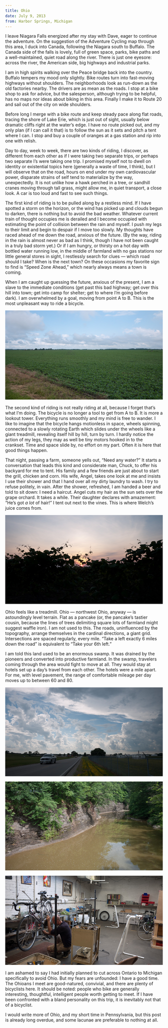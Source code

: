 ```yaml
---
title: Ohio
date: July 9, 2013
from: Harbor Springs, Michigan
---
```


I leave Niagara Falls energized after my stay with Dave, eager to continue the
adventure. On the suggestion of the Adventure Cycling map through this area,
I duck into Canada, following the Niagara south to Buffalo. The Canada side of the
falls is lovely, full of green space, parks, bike paths and a well-maintained,
quiet road along the river. There is just one eyesore: across the river, the
American side, big highways and industrial parks.

I am in high spirits walking over the Peace bridge back into the country.
Buffalo tempers my mood only slightly. Bike routes turn into fast-moving
highways without shoulders. The neighborhoods look as run-down as the old
factories nearby. The drivers are as mean as the roads. I stop at a bike
shop to ask for advice, but the salesperson, although trying to be helpful, has
no maps nor ideas about biking in this area. Finally I make it to Route 20 and
sail out of the city on wide shoulders.

Before long I merge with a bike route and keep steady pace along flat roads,
tracing the shore of Lake Erie, which is just out of sight, usually below
dramatic cliffs right at the water’s edge. I have no route picked out, and my
only plan (if I can call it that) is to follow the sun as it sets and pitch a
tent where I can. I stop and buy a couple of oranges at a gas station and rip
into one with relish.

Day to day, week to week, there are two kinds of riding, I discover, as
different from each other as if I were taking two separate trips, or perhaps two
separate I’s were taking one trip. I promised myself not to dwell on identity or
existential topics here (generally a waste of time, I think), but I will observe
that on the road, hours on end under my own cardiovascular power, disparate
strains of self tend to materialize by the way, unexpectedly. It is not unlike
how a hawk perched in a tree, or sandhill cranes moving through tall grass,
might allow me, in quiet transport, a close look. A car is too loud and fast
to see such things.

The first kind of riding is to be pulled along by a restless mind. If I have
spotted a storm on the horizon, or the wind has picked up and clouds begun to
darken, there is nothing but to avoid the bad weather. Whatever current train of
thought occupies me is derailed and I become occupied with estimating the point of
collision between the rain and myself. I push my legs to their limit and begin
to despair if I move too slowly. My thoughts have raced ahead of me down the
road, anxious of the future. (By the way, riding in the rain is almost never as
bad as I think, though I have not been caught in a truly bad storm yet.) Or if
I am hungry, or thirsty on a hot day with bottled water running low, in the
middle of farmland with no gas stations nor little general stores in sight, I
restlessly search for clues — which road should I take? When is the next town?
On these occasions my favorite sign to find is “Speed Zone Ahead,” which nearly
always means a town is coming.

When I am caught up guessing the future, anxious of the present, I am a slave to
the immediate conditions (get past this bad highway; get over this hill into
town; get into camp for shelter; get to where I’m going before dark). I am
overwhelmed by a goal, moving from point A to B. This is the most unpleasant way
to ride a bicycle.

![\ ](/images/biking/P1180227.jpg)

The second kind of riding is not really riding at all, because I forget that’s
what I’m doing. The bicycle is no longer a tool to get from A to B. It is
more a lookout tower. Everything runs smoothly and my mind is free to wander. I
like to imagine that the bicycle hangs motionless in space, wheels
spinning, connected to a slowly rotating Earth which slides under the wheels
like a giant treadmill, revealing itself hill by hill, turn by turn. I hardly
notice the action of my legs, they may as well be tiny motors hooked in to the
crankset. Time and space slide by, no effort on my part. Often it is here that
good things happen.

That night, passing a farm, someone yells out, “Need any water?” It starts a
conversation that leads this kind and considerate man, Chuck, to offer his
backyard for me to tent. His family and a few friends are just about to start
the grill, chicken and corn. His wife, Angel, takes one look at me and insists I
use their shower and that I hand over all my dirty laundry to wash. I try to
refuse politely, in vain. After the shower, refreshed, I am handed a beer and
told to sit down: I need a haircut. Angel cuts my hair as the sun sets over the
grape orchard. It takes a while. Their daughter declares with amazement: “He’s
got _a lot_ of hair!” I tent out next to the vines. This is where Welch’s juice
comes from.

![Morning sun over Welch’s grapes](/images/biking/P1180177.jpg)

Ohio feels like a treadmill. Ohio — northwest Ohio, anyway — is astoundingly
level terrain. Flat as a pancake (or, the pancake’s tastier cousin, because the
lines of trees delimiting square lots of farmland might suggest waffle iron). I
am not used to this. The roads, uninfluenced by the topography, arrange
themselves in the cardinal directions, a giant grid. Intersections are spaced
regularly, every mile. “Take a left exactly 6 miles down the road” is equivalent
to “Take your 6th left.”

I am told this land used to be an enormous swamp. It was drained by the pioneers
and converted into productive farmland. In the swamp, travelers coming through
the area would fight to move at all. They would stay at hotels set up a day’s
travel from each other. The hotels were a mile apart. For me, with level
pavement, the range of comfortable mileage per day moves up to between 60 and
80.

![Clouds over Ohio](/images/biking/P1180232.jpg)

![A river cuts through flat sedimentary layers](/images/biking/P1180212.jpg)

![Bike tune-up at the Ohio City Bike Coop](/images/biking/P1180210.jpg)

I am ashamed to say I had initially planned to cut across Ontario to Michigan
specifically to avoid Ohio. But my fears are unfounded: I have a good time. The
Ohioans I meet are good-natured, convivial, and there are plenty of bicyclists
here. It should be noted: people who bike are generally interesting, thoughtful,
intelligent people worth getting to meet. If I have been confronted with a bland
personality on this trip, it is inevitably not that of a
bicyclist.

I would write more of Ohio, and my short time in Pennsylvania, but this post is
already long overdue, and some lacunae are preferable to nothing at all.
